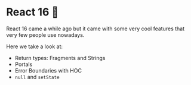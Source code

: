 # React 16 🎩

React 16 came a while ago but it came with some very cool features that very few people use nowadays.

Here we take a look at:

* Return types: Fragments and Strings
* Portals
* Error Boundaries with HOC
* `null` and `setState`

